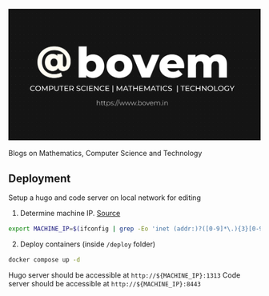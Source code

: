![Blog Cover Image](./static/bovem-cover.png)

Blogs on Mathematics, Computer Science and Technology

## Deployment
Setup a hugo and code server on local network for editing

1. Determine machine IP. [Source](https://stackoverflow.com/questions/13322485/how-to-get-the-primary-ip-address-of-the-local-machine-on-linux-and-os-x)
```bash
export MACHINE_IP=$(ifconfig | grep -Eo 'inet (addr:)?([0-9]*\.){3}[0-9]*' | grep -Eo '([0-9]*\.){3}[0-9]*' | grep -v '127.0.0.1')
```

2. Deploy containers (inside `/deploy` folder)
```bash
docker compose up -d
```

Hugo server should be accessible at `http://${MACHINE_IP}:1313`
Code server should be accessible at `http://${MACHINE_IP}:8443`
